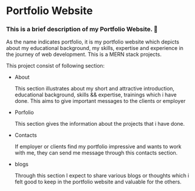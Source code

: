 # Portfolio Website
<h3>This is a brief description of my Portfolio Website. 🚀</h3>
<p>As the name indicates portfolio, it is my portfolio website which depicts about my educational background, my skills, expertise and experience in the journey of web development. This is a MERN stack projects.</p>
<p>This project consist of following section: </p>
<ul>
  <li>About <p>This section illustrates about my short and attractive introduction, educational background, skills && expertise, trainings which i have done. This aims to give important messages to the clients or employer</p></li>
  <li>Porfolio <p>This section gives the information about the projects that i have done. </p></li>
  <li>Contacts <p>If employer or clients find my portfolio impressive and wants to work with me, they can send me message through this contacts section.  </p></li>
  <li>blogs <p>Through this section I expect to share various blogs or thoughts which i felt good to keep in the portfolio website and valuable for the others. </p></li>
  
  
</ul>
